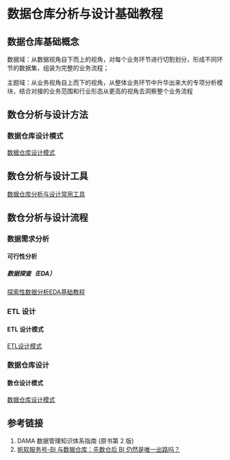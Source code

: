 # 数据仓库分析与设计基础教程


## 数据仓库基础概念


数据域：从数据视角自下而上的视角，对每个业务环节进行切割划分，形成不同环节的数据集，组装为完整的业务流程；

主题域：从业务视角自上而下的视角，从整体业务环节中升华出来大的专项分析模块，结合对接的业务范围和行业形态从更高的视角去洞察整个业务流程



## 数仓分析与设计方法


### 数据仓库设计模式

[数据仓库设计模式](work/methodology/Data-Engineering/Data-Development/Data-Warehouse/Analysis-and-Design/数据仓库设计模式.md)


## 数仓分析与设计工具

[数据仓库分析与设计常用工具](work/methodology/Data-Engineering/Data-Development/Data-Warehouse/Analysis-and-Design/数据仓库分析与设计常用工具.md)


## 数仓分析与设计流程


### 数据需求分析


#### 可行性分析


##### 数据探查（EDA）

[探索性数据分析EDA基础教程](work/methodology/Data-Engineering/Data-Analysis/探索性数据分析EDA基础教程.md)


### ETL 设计

#### ETL 设计模式
[ETL设计模式](work/methodology/Data-Engineering/Data-Development/ETL/ETL设计模式.md)


### 数据仓库设计

#### 数仓设计模式
[数据仓库设计模式](work/methodology/Data-Engineering/Data-Development/Data-Warehouse/Analysis-and-Design/数据仓库设计模式.md)


## 参考链接
1. DAMA 数据管理知识体系指南 (原书第 2 版)
2. [帆软服务号-BI 与数据仓库：先数仓后 BI 仍然是唯一出路吗？](https://mp.weixin.qq.com/s/fagV9xSJT6V_6MuUDoim5g)

